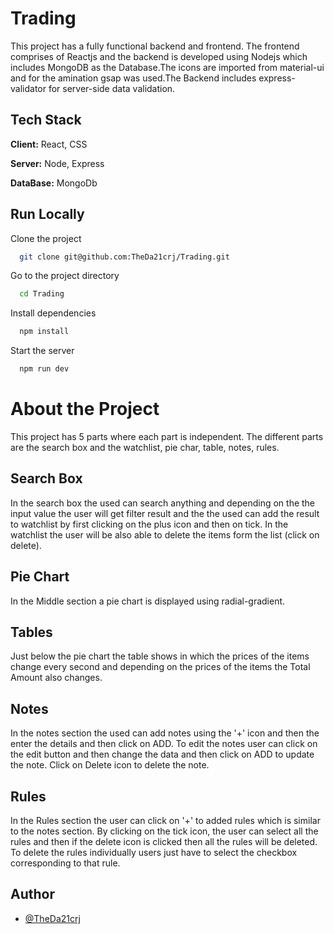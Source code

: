 # Trading

This project has a fully functional backend and frontend. The frontend comprises of Reactjs and the backend is developed using Nodejs which includes MongoDB as the Database.The icons are imported from material-ui and for the amination gsap was used.The Backend includes express-validator for server-side data validation.

## Tech Stack

**Client:** React, CSS

**Server:** Node, Express

**DataBase:** MongoDb

## Run Locally

Clone the project

```bash
  git clone git@github.com:TheDa21crj/Trading.git
```

Go to the project directory

```bash
  cd Trading
```

Install dependencies

```bash
  npm install
```

Start the server

```bash
  npm run dev
```

# About the Project

This project has 5 parts where each part is independent. The different parts are the search box and the watchlist, pie char, table, notes, rules.

## Search Box

In the search box the used can search anything and depending on the the input value the user will get filter result and the the used can add the result to watchlist by first clicking on the plus icon and then on tick. In the watchlist the user will be also able to delete the items form the list (click on delete).

## Pie Chart

In the Middle section a pie chart is displayed using radial-gradient.

## Tables

Just below the pie chart the table shows in which the prices of the items change every second and depending on the prices of the items the Total Amount also changes.

## Notes

In the notes section the used can add notes using the '+' icon and then the enter the details and then click on ADD. To edit the notes user can click on the edit button and then change the data and then click on ADD to update the note. Click on Delete icon to delete the note.

## Rules

In the Rules section the user can click on '+' to added rules which is similar to the notes section. By clicking on the tick icon, the user can select all the rules and then if the delete icon is clicked then all the rules will be deleted. To delete the rules individually users just have to select the checkbox corresponding to that rule.

## Author

- [@TheDa21crj](https://github.com/TheDa21crj)

